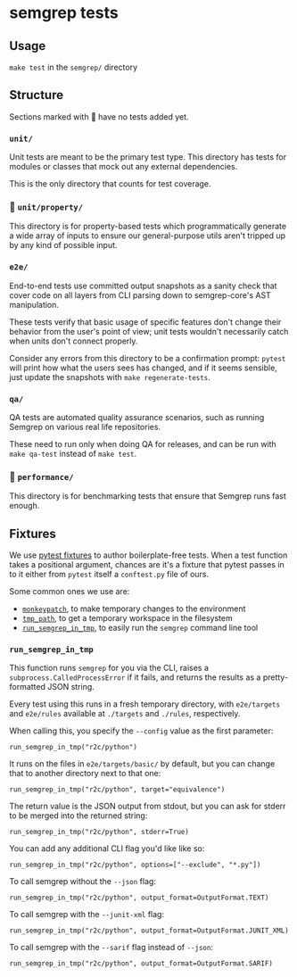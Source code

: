 # semgrep tests

## Usage

`make test` in the `semgrep/` directory

## Structure

Sections marked with :construction: have no tests added yet.

### `unit/`

Unit tests are meant to be the primary test type.
This directory has tests for modules or classes
that mock out any external dependencies.

This is the only directory that counts for test coverage.

### :construction: `unit/property/`

This directory is for property-based tests
which programmatically generate a wide array of inputs to ensure
our general-purpose utils aren't tripped up by any kind of possible input.

### `e2e/`

End-to-end tests use committed output snapshots as a sanity check
that cover code on all layers from CLI parsing
down to semgrep-core's AST manipulation.

These tests verify that basic usage of specific features
don't change their behavior from the user's point of view;
unit tests wouldn't necessarily catch when units don't connect properly.

Consider any errors from this directory to be a confirmation prompt:
`pytest` will print how what the users sees has changed,
and if it seems sensible, just update the snapshots with `make regenerate-tests`.

### `qa/`

QA tests are automated quality assurance scenarios,
such as running Semgrep on various real life repositories.

These need to run only when doing QA for releases,
and can be run with `make qa-test` instead of `make test`.

### :construction: `performance/`

This directory is for benchmarking tests
that ensure that Semgrep runs fast enough.

## Fixtures

We use [pytest fixtures](https://docs.pytest.org/en/latest/fixture.html)
to author boilerplate-free tests.
When a test function takes a positional argument,
chances are it's a fixture that pytest passes in to it
either from `pytest` itself a `conftest.py` file of ours.

Some common ones we use are:

- [`monkeypatch`](https://docs.pytest.org/en/latest/monkeypatch.html),
  to make temporary changes to the environment
- [`tmp_path`](https://docs.pytest.org/en/latest/tmpdir.html),
  to get a temporary workspace in the filesystem
- [`run_semgrep_in_tmp`](#run_semgrep_in_tmp),
  to easily run the `semgrep` command line tool

### `run_semgrep_in_tmp`

This function runs `semgrep` for you via the CLI,
raises a `subprocess.CalledProcessError` if it fails,
and returns the results as a pretty-formatted JSON string.

Every test using this runs in a fresh temporary directory,
with `e2e/targets` and `e2e/rules` available at `./targets` and `./rules`, respectively.

When calling this, you specify the `--config` value as the first parameter:

```run_semgrep_in_tmp("r2c/python")```

It runs on the files in `e2e/targets/basic/` by default,
but you can change that to another directory next to that one:

```run_semgrep_in_tmp("r2c/python", target="equivalence")```

The return value is the JSON output from stdout,
but you can ask for stderr to be merged into the returned string:

```run_semgrep_in_tmp("r2c/python", stderr=True)```

You can add any additional CLI flag you'd like like so:

```run_semgrep_in_tmp("r2c/python", options=["--exclude", "*.py"])```

To call semgrep without the `--json` flag:

```run_semgrep_in_tmp("r2c/python", output_format=OutputFormat.TEXT)```

To call semgrep with the `--junit-xml` flag:

```run_semgrep_in_tmp("r2c/python", output_format=OutputFormat.JUNIT_XML)```

To call semgrep with the `--sarif` flag instead of `--json`:

```run_semgrep_in_tmp("r2c/python", output_format=OutputFormat.SARIF)```
